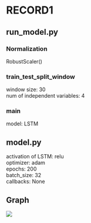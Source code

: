 # RECORD1
## run_model.py
### Normalization
RobustScaler()
### train_test_split_window
window size: 30  
num of independent variables: 4
### main
model: LSTM

## model.py
activation of LSTM: relu  
optimizer: adam  
epochs: 200  
batch_size: 32  
callbacks: None

## Graph
![](../../Figure_1.png)